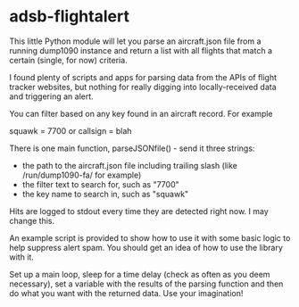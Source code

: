 # adsb-flightalert

This little Python module will let you parse an aircraft.json file from a running dump1090 instance and return a list with all flights that match a certain (single, for now) criteria.

I found plenty of scripts and apps for parsing data from the APIs of flight tracker websites, but nothing for really digging into locally-received data and triggering an alert.

You can filter based on any key found in an aircraft record. For example

squawk = 7700 or callsign = blah

There is one main function, parseJSONfile() - send it three strings:

* the path to the aircraft.json file including trailing slash (like /run/dump1090-fa/ for example)
* the filter text to search for, such as "7700"
* the key name to search in, such as "squawk"

Hits are logged to stdout every time they are detected right now. I may change this.

An example script is provided to show how to use it with some basic logic to help suppress alert spam. You should get an idea of how to use the library with it.

Set up a main loop, sleep for a time delay (check as often as you deem necessary), set a variable with the results of the parsing function and then do what you want with the returned data. Use your imagination!
